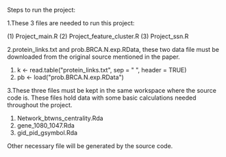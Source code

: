 
Steps to run the project:

1.These 3 files are needed to run this project:

(1) Project_main.R
(2) Project_feature_cluster.R
(3) Project_ssn.R

2.protein_links.txt and  prob.BRCA.N.exp.RData, these
two data file must be downloaded from the original source
mentioned in the paper.

1) k <- read.table("protein_links.txt", sep = " ", header = TRUE)
2) pb <- load("prob.BRCA.N.exp.RData")

3.These three files must be kept in the same workspace
where the source code is. These files hold data with some
basic calculations needed throughout the project.

1) Network_btwns_centrality.Rda
2) gene_1080_1047.Rda
3) gid_pid_gsymbol.Rda

Other necessary file will be generated by the source code.

